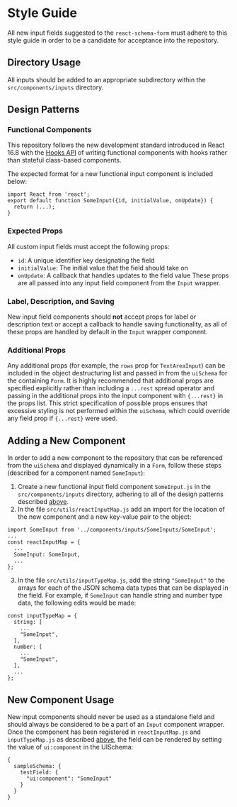 # Style Guide

All new input fields suggested to the `react-schema-form` must adhere to this style guide
in order to be a candidate for acceptance into the repository.

## Directory Usage
All inputs should be added to an appropriate subdirectory within the `src/components/inputs` directory.


## Design Patterns
### Functional Components
This repository follows the new development standard introduced in React 16.8 with the
[Hooks API](https://reactjs.org/docs/hooks-reference.html) of writing functional components
with hooks rather than stateful class-based components.

The expected format for a new functional input component is included below:
```
import React from 'react';
export default function SomeInput({id, initialValue, onUpdate}) {
  return (...);
}
```

### Expected Props
All custom input fields must accept the following props:
- `id`: A unique identifier key designating the field
- `initialValue`: The initial value that the field should take on
- `onUpdate`: A callback that handles updates to the field value
These props are all passed into any input field component from the `Input` wrapper.

### Label, Description, and Saving
New input field components should **not** accept props for label or description text or accept a callback
to handle saving functionality, as all of these props are handled by default in the `Input` wrapper component.

### Additional Props
Any additional props (for example, the `rows` prop for `TextAreaInput`) can be included in the object
destructuring list and passed in from the `uiSchema` for the containing `Form`.  It is highly recommended
that additional props are specified explicitly rather than including a `...rest` spread operator and
passing in the additional props into the input component with `{...rest}` in the props list.  This strict
specification of possible props ensures that excessive styling is not performed within the `uiSchema`,
which could override any field prop if `{...rest}` were used.


## Adding a New Component
In order to add a new component to the repository that can be referenced from the `uiSchema` and displayed
dynamically in a `Form`, follow these steps (described for a component named `SomeInput`):
1. Create a new functional input field component `SomeInput.js` in the `src/components/inputs` directory,
adhering to all of the design patterns described [above](#design-patterns).
2. In the file `src/utils/reactInputMap.js` add an import for the location of the new component and
a new key-value pair to the object:
```
import SomeInput from '../components/inputs/SomeInputs/SomeInput';
...
const reactInputMap = {
  ...
  SomeInput: SomeInput,
  ...
};
```
3. In the file `src/utils/inputTypeMap.js`, add the string `"SomeInput"` to the arrays for each of the
JSON schema data types that can be displayed in the field.  For example, if `SomeInput` can handle string
and number type data, the following edits would be made:
```
const inputTypeMap = {
  string: [
    ...
    "SomeInput",
  ],
  number: [
    ...
    "SomeInput",
  ],
  ...
};
```


## New Component Usage
New input components should never be used as a standalone field and should always be considered to be a part of an `Input` component wrapper.  Once the component has been registered in `reactInputMap.js` and
`inputTypeMap.js` as described [above](#adding-a-new-component), the field can be rendered by setting
the value of `ui:component` in the UISchema:
```
{
  sampleSchema: {
    testField: {
      "ui:component": "SomeInput"
    }
  }
}
```
